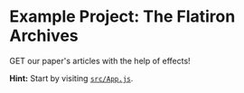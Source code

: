 # Example Project: The Flatiron Archives
GET our paper's articles with the help of effects!

**Hint:** Start by visiting [`src/App.js`](src/App.js).